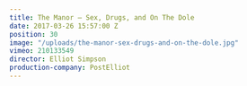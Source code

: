 ```yaml
---
title: The Manor — Sex, Drugs, and On The Dole
date: 2017-03-26 15:57:00 Z
position: 30
image: "/uploads/the-manor-sex-drugs-and-on-the-dole.jpg"
vimeo: 210133549
director: Elliot Simpson
production-company: PostElliot
---
```


